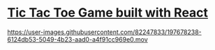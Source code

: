 # [Tic Tac Toe Game built with React](https://frontendella.github.io/Tic-Tac-Toe-Game/)    
  

https://user-images.githubusercontent.com/82247833/197678238-6124db53-5049-4b23-aad0-a4f91cc969e0.mov


  
    
